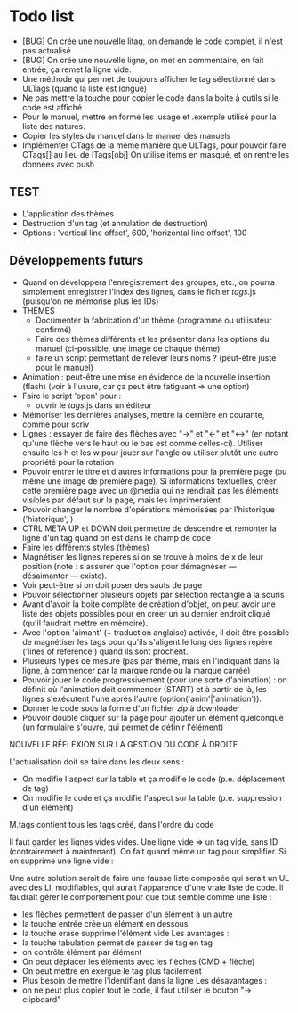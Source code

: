 # Todo list

* [BUG] On crée une nouvelle litag, on demande le code complet, il n'est pas actualisé
* [BUG] On crée une nouvelle ligne, on met en commentaire, en fait entrée, ça remet la ligne vide.
* Une méthode qui permet de toujours afficher le tag sélectionné dans ULTags (quand la liste est longue)
* Ne pas mettre la touche pour copier le code dans la boite à outils si le code est affiché
* Pour le manuel, mettre en forme les .usage et .exemple utilisé pour la liste des natures.
* Copier les styles du manuel dans le manuel des manuels
* Implémenter CTags de la même manière que ULTags, pour pouvoir faire CTags[<id>] au lieu de ITags[obj<id>]
  On utilise items en masqué, et on rentre les données avec push

## TEST

* L'application des thèmes
* Destruction d'un tag (et annulation de destruction)
* Options : 'vertical line offset', 600, 'horizontal line offset', 100

## Développements futurs

* Quand on développera l'enregistrement des groupes, etc., on pourra simplement enregistrer l'index des lignes, dans le fichier _tags_.js (puisqu'on ne mémorise plus les IDs)
* THÈMES
  * Documenter la fabrication d'un thème (programme ou utilisateur confirmé)
  * Faire des thèmes différents et les présenter dans les options du manuel (ci-possible, une image de chaque thème)
  * faire un script permettant de relever leurs noms ? (peut-être juste pour le manuel)
* Animation : peut-être une mise en évidence de la nouvelle insertion (flash) (voir à l'usure, car ça peut être fatiguant => une option)
* Faire le script 'open' pour :
  * ouvrir le _tags_.js dans un éditeur
* Mémoriser les dernières analyses, mettre la dernière en courante, comme pour scriv
* Lignes : essayer de faire des flèches avec "->" et "<-" et "<->" (en notant qu'une flèche vers le haut ou le bas est comme celles-ci). Utiliser ensuite les h et les w pour jouer sur l'angle ou utiliser plutôt une autre propriété pour la rotation
* Pouvoir entrer le titre et d'autres informations pour la première page (ou même une image de première page). Si informations textuelles, créer cette première page avec un @media qui ne rendrait pas les éléments visibles par défaut sur la page, mais les imprimeraient.
* Pouvoir changer le nombre d'opérations mémorisées par l'historique ('historique', <nombre>)
* CTRL META UP et DOWN doit permettre de descendre et remonter la ligne d'un tag quand on est dans le champ de code
* Faire les différents styles (thèmes)
* Magnétiser les lignes repères si on se trouve à moins de x de leur position (note : s'assurer que l'option pour démagnéser — désaimanter — existe).
* Voir peut-être si on doit poser des sauts de page
* Pouvoir sélectionner plusieurs objets par sélection rectangle à la souris
* Avant d'avoir la boite complète de création d'objet, on peut avoir une liste des objets possibles pour en créer un au dernier endroit cliqué (qu'il faudrait mettre en mémoire).
* Avec l'option 'aimant' (+ traduction anglaise) activée, il doit être possible de magnétiser les tags pour qu'ils s'aligent le long des lignes repère ('lines of reference') quand ils sont prochent.
* Plusieurs types de mesure (pas par thème, mais en l'indiquant dans la ligne, à commencer par la marque ronde ou la marque carrée)
* Pouvoir jouer le code progressivement (pour une sorte d'animation) : on définit où l'animation doit commencer (START) et à partir de là, les lignes s'exécutent l'une après l'autre (option('anim'|'animation')).
* Donner le code sous la forme d'un fichier zip à downloader
* Pouvoir double cliquer sur la page pour ajouter un élément quelconque (un formulaire s'ouvre, qui permet de définir l'élément)


NOUVELLE RÉFLEXION SUR LA GESTION DU CODE À DROITE

L'actualisation doit se faire dans les deux sens :
* On modifie l'aspect sur la table et ça modifie le code (p.e. déplacement de tag)
* On modifie le code et ça modifie l'aspect sur la table (p.e. suppression d'un élément)

M.tags contient tous les tags créé, dans l'ordre du code

Il faut garder les lignes vides vides.
Une ligne vide => un tag vide, sans ID (contrairement à maintenant). On fait quand même un tag pour simplifier.
Si on supprime une ligne vide :

Une autre solution serait de faire une fausse liste composée qui serait un UL avec des LI, modifiables, qui aurait l'apparence d'une vraie liste de code. Il faudrait gérer le comportement pour que tout semble comme une liste :
* les flèches permettent de passer d'un élément à un autre
* la touche entrée crée un élément en dessous
* la touche erase supprime l'élément vide
Les avantages :
* la touche tabulation permet de passer de tag en tag
* on contrôle élément par élément
* On peut déplacer les éléments avec les flèches (CMD + flèche)
* On peut mettre en exergue le tag plus facilement
* Plus besoin de mettre l'identifiant dans la ligne
Les désavantages :
* on ne peut plus copier tout le code, il faut utiliser le bouton "-> clipboard"
